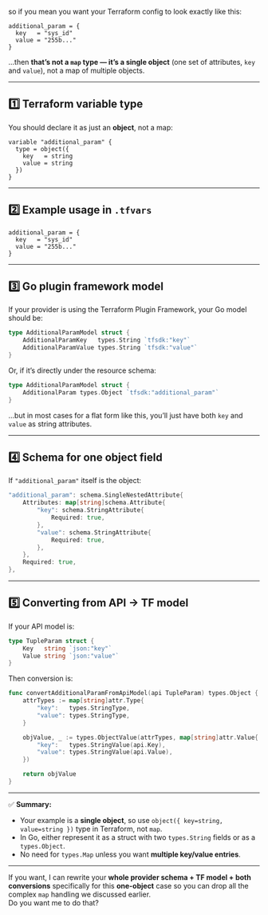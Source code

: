 so if you mean you want your Terraform config to look exactly like this:

```hcl
additional_param = {
  key   = "sys_id"
  value = "255b..."
}
```

…then **that’s not a `map` type — it’s a single object** (one set of attributes, `key` and `value`), not a map of multiple objects.

***

## 1️⃣ Terraform variable type

You should declare it as just an **object**, not a map:

```hcl
variable "additional_param" {
  type = object({
    key   = string
    value = string
  })
}
```

***

## 2️⃣ Example usage in `.tfvars`

```hcl
additional_param = {
  key   = "sys_id"
  value = "255b..."
}
```

***

## 3️⃣ Go plugin framework model

If your provider is using the Terraform Plugin Framework, your Go model should be:

```go
type AdditionalParamModel struct {
    AdditionalParamKey   types.String `tfsdk:"key"`
    AdditionalParamValue types.String `tfsdk:"value"`
}
```

Or, if it’s directly under the resource schema:

```go
type AdditionalParamModel struct {
    AdditionalParam types.Object `tfsdk:"additional_param"`
}
```
…but in most cases for a flat form like this, you’ll just have both `key` and `value` as string attributes.

***

## 4️⃣ Schema for one object field

If `"additional_param"` itself is the object:

```go
"additional_param": schema.SingleNestedAttribute{
    Attributes: map[string]schema.Attribute{
        "key": schema.StringAttribute{
            Required: true,
        },
        "value": schema.StringAttribute{
            Required: true,
        },
    },
    Required: true,
},
```

***

## 5️⃣ Converting from API → TF model

If your API model is:

```go
type TupleParam struct {
    Key   string `json:"key"`
    Value string `json:"value"`
}
```

Then conversion is:

```go
func convertAdditionalParamFromApiModel(api TupleParam) types.Object {
    attrTypes := map[string]attr.Type{
        "key":   types.StringType,
        "value": types.StringType,
    }

    objValue, _ := types.ObjectValue(attrTypes, map[string]attr.Value{
        "key":   types.StringValue(api.Key),
        "value": types.StringValue(api.Value),
    })

    return objValue
}
```

***

✅ **Summary:**
- Your example is a **single object**, so use `object({ key=string, value=string })` type in Terraform, not `map`.
- In Go, either represent it as a struct with two `types.String` fields or as a `types.Object`.
- No need for `types.Map` unless you want **multiple key/value entries**.

***

If you want, I can rewrite your **whole provider schema + TF model + both conversions** specifically for this **one-object** case so you can drop all the complex `map` handling we discussed earlier.  
Do you want me to do that?

